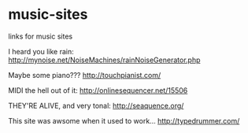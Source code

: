 # music-sites
links for music sites

I heard you like rain: http://mynoise.net/NoiseMachines/rainNoiseGenerator.php

Maybe some piano??? http://touchpianist.com/

MIDI the hell out of it: http://onlinesequencer.net/15506

THEY'RE ALIVE, and very tonal: http://seaquence.org/

This site was awsome when it used to work... http://typedrummer.com/



